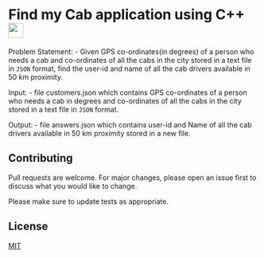 # Find my Cab application using C++ <img src="https://raw.githubusercontent.com/MartinHeinz/MartinHeinz/master/wave.gif" width="30px">
Problem Statement: -
Given GPS co-ordinates(in degrees) of a person who needs a cab and co-ordinates of all the cabs in the city
stored in a text file in `JSON` format, find the user-id and name of all the cab drivers available in 50 km proximity.

Input: - file customers.json which contains GPS co-ordinates of a person who needs a cab in degrees
and co-ordinates of all the cabs in the city stored in a text file in `JSON` format.

Output: - file answers.json which contains user-id and Name of all the cab drivers
available in 50 km proximity stored in a new file.

## Contributing
Pull requests are welcome. For major changes, please open an issue first to discuss what you would like to change.

Please make sure to update tests as appropriate.

## License
[MIT](https://choosealicense.com/licenses/mit/)
